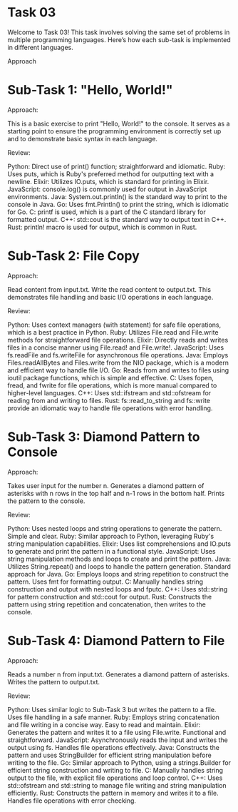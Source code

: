 # Task 03
Welcome to Task 03! This task involves solving the same set of problems in multiple programming languages. Here’s how each sub-task is implemented in different languages.

Approach
# Sub-Task 1: "Hello, World!"
Approach:

This is a basic exercise to print "Hello, World!" to the console.
It serves as a starting point to ensure the programming environment is correctly set up and to demonstrate basic syntax in each language.

Review:

Python: Direct use of print() function; straightforward and idiomatic.
Ruby: Uses puts, which is Ruby's preferred method for outputting text with a newline.
Elixir: Utilizes IO.puts, which is standard for printing in Elixir.
JavaScript: console.log() is commonly used for output in JavaScript environments.
Java: System.out.println() is the standard way to print to the console in Java.
Go: Uses fmt.Println() to print the string, which is idiomatic for Go.
C: printf is used, which is a part of the C standard library for formatted output.
C++: std::cout is the standard way to output text in C++.
Rust: println! macro is used for output, which is common in Rust.

# Sub-Task 2: File Copy
Approach:

Read content from input.txt.
Write the read content to output.txt.
This demonstrates file handling and basic I/O operations in each language.

Review:

Python: Uses context managers (with statement) for safe file operations, which is a best practice in Python.
Ruby: Utilizes File.read and File.write methods for straightforward file operations.
Elixir: Directly reads and writes files in a concise manner using File.read! and File.write!.
JavaScript: Uses fs.readFile and fs.writeFile for asynchronous file operations.
Java: Employs Files.readAllBytes and Files.write from the NIO package, which is a modern and efficient way to handle file I/O.
Go: Reads from and writes to files using ioutil package functions, which is simple and effective.
C: Uses fopen, fread, and fwrite for file operations, which is more manual compared to higher-level languages.
C++: Uses std::ifstream and std::ofstream for reading from and writing to files.
Rust: fs::read_to_string and fs::write provide an idiomatic way to handle file operations with error handling.
# Sub-Task 3: Diamond Pattern to Console
Approach:

Takes user input for the number n.
Generates a diamond pattern of asterisks with n rows in the top half and n-1 rows in the bottom half.
Prints the pattern to the console.

Review:

Python: Uses nested loops and string operations to generate the pattern. Simple and clear.
Ruby: Similar approach to Python, leveraging Ruby's string manipulation capabilities.
Elixir: Uses list comprehensions and IO.puts to generate and print the pattern in a functional style.
JavaScript: Uses string manipulation methods and loops to create and print the pattern.
Java: Utilizes String.repeat() and loops to handle the pattern generation. Standard approach for Java.
Go: Employs loops and string repetition to construct the pattern. Uses fmt for formatting output.
C: Manually handles string construction and output with nested loops and fputc.
C++: Uses std::string for pattern construction and std::cout for output.
Rust: Constructs the pattern using string repetition and concatenation, then writes to the console.
 # Sub-Task 4: Diamond Pattern to File
Approach:

Reads a number n from input.txt.
Generates a diamond pattern of asterisks.
Writes the pattern to output.txt.

Review:

Python: Uses similar logic to Sub-Task 3 but writes the pattern to a file. Uses file handling in a safe manner.
Ruby: Employs string concatenation and file writing in a concise way. Easy to read and maintain.
Elixir: Generates the pattern and writes it to a file using File.write. Functional and straightforward.
JavaScript: Asynchronously reads the input and writes the output using fs. Handles file operations effectively.
Java: Constructs the pattern and uses StringBuilder for efficient string manipulation before writing to the file.
Go: Similar approach to Python, using a strings.Builder for efficient string construction and writing to file.
C: Manually handles string output to the file, with explicit file operations and loop control.
C++: Uses std::ofstream and std::string to manage file writing and string manipulation efficiently.
Rust: Constructs the pattern in memory and writes it to a file. Handles file operations with error checking.
